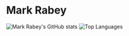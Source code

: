 # Mark Rabey

![Mark Rabey's GitHub stats](https://github-readme-stats.vercel.app/api?username=MarkRabey&theme=dracula&show_icons=true)
![Top Languages](https://github-readme-stats.vercel.app/api/top-langs/?username=MarkRabey&theme=dracula&layout=compact)

